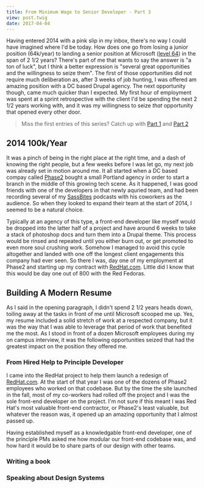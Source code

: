 ```yaml
---
title: From Minimum Wage to Senior Developer - Part 3
view: post.twig
date: 2017-04-04
---
```


Having entered 2014 with a pink slip in my inbox, there's no way I could have imagined where I'd be today. How does one go from losing a junior position (64k/year) to landing a senior position at Microsoft ([level 64](https://www.glassdoor.com/Salary/Microsoft-Level-64-Salaries-E1651_D_KO10,18.htm)) in the span of 2 1/2 years? There's part of me that wants to say the answer is "a ton of luck", but I think a better expression is "several great opportunities and the willingness to seize them". The first of those opportunities did not require much deliberation as, after 3 weeks of job hunting, I was offered am amazing position with a DC based Drupal agency. The next opportunity though, came much quicker than I expected. My first hour of employment was spent at a sprint retrospective with the client I'd be spending the next 2 1/2 years working with, and it was my willingness to seize _that_ opportunity that opened every other door.

> Miss the first entries of this series? Catch up with [Part 1](/blog/from-minimum-wage-to-senior-developer-part-1/) and [Part 2](/blog/from-minimum-wage-to-senior-developer-part-2/)

## 2014 100k/Year

It was a pinch of being in the right place at the right time, and a dash of knowing the right people, but a few weeks before I was let go, my next job was already set in motion around me. It all started when a DC based compay called [Phase2](https://www.phase2technology.com/) bought a small Portland agency in order to start a branch in the middle of this growing tech scene. As it happened, I was good friends with one of the developers in that newly aquried team, and had been recording several of my [SassBites](https://www.youtube.com/watch?v=FC-1xSCBCIY) podcasts with his coworkers as the audience. So when they looked to expand their team at the start of 2014, I seemed to be a natural choice.

Typically at an agency of this type, a front-end developer like myself would be dropped into the latter half of a project and have around 6 weeks to take a stack of photoshop docs and turn them into a Drupal theme. This process would be rinsed and repeated until you either burn out, or get promoted to even more soul crushing work. Somehow I managed to avoid this cycle altogether and landed with one off the longest client engagements this company had ever seen. So there I was, day one of my employment at Phase2 and starting up my contract with [RedHat.com](http://www.redhat.com/). Little did I know that this would be day one out of 800 with the Red Fedoras.

## Building A Modern Resume

As I said in the opening paragraph, I didn't spend 2 1/2 years heads down, toiling away at the tasks in front of me until Microsoft scooped me up. Yes, my resume included a solid stretch of work at a respected company, but it was the way that I was able to leverage that period of work that benefited me the most. As I stood in front of a dozen Microsoft employees during my on campus interview, it was the following opportunities seized that had the greatest impact on the position they offered me.

### From Hired Help to Principle Developer 

I came into the RedHat project to help them launch a redesign of [RedHat.com](https://www.redhat.com). At the start of that year I was one of the dozens of Phase2 employees who worked on that codebase. But by the time the site launched in the fall, most of my co-workers had rolled off the project and I was the sole front-end developer on the project. I'm not sure if this meant I was Red Hat's most valuable front-end contractor, or Phase2's least valuable, but whatever the reason was, it opened up an amazing opportunity that I almost passed up.

Having established myself as a knowledgable front-end developer, one of the principle PMs asked me how modular our front-end codebase was, and how hard it would be to share parts of our design with other teams. 



### Writing a book


### Speaking about Design Systems
